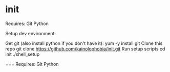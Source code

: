 init
====

Requires:
Git
Python


Setup dev environment:

Get git (also install python if you don't have it):
  yum -y install git
Clone this repo
  git clone https://github.com/kainolophobia/init.git
Run setup scripts
  cd init
  ./shell_setup
  
===
Requires:
Git
Python
